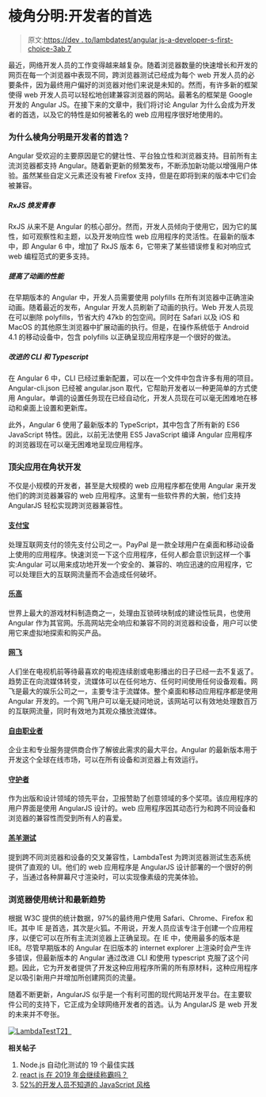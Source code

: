 # 棱角分明:开发者的首选

> 原文:[https://dev . to/lambdatest/angular js-a-developer-s-first-choice-3ab 7](https://dev.to/lambdatest/angularjs-a-developer-s-first-choice-3ab7)

最近，网络开发人员的工作变得越来越复杂。随着浏览器数量的快速增长和开发的网页在每一个浏览器中表现不同，跨浏览器测试已经成为每个 web 开发人员的必要条件，因为最终用户偏好的浏览器对他们来说是未知的。然而，有许多新的框架使得 web 开发人员可以轻松地创建兼容浏览器的网站。最著名的框架是 Google 开发的 Angular JS。在接下来的文章中，我们将讨论 Angular 为什么会成为开发者的首选，以及它的特性是如何被著名的 web 应用程序很好地使用的。

### [](#why-angular-is-the-first-choice-for-developers)为什么棱角分明是开发者的首选？

Angular 受欢迎的主要原因是它的健壮性、平台独立性和浏览器支持。目前所有主流浏览器都支持 Angular。随着新更新的频繁发布，不断添加新功能以增强用户体验。虽然某些自定义元素还没有被 Firefox 支持，但是在即将到来的版本中它们会被兼容。

##### [](#rxjs-rejuvenated)RxJS 焕发青春

RxJS 从来不是 Angular 的核心部分。然而，开发人员倾向于使用它，因为它的属性，如可观察性和主题，以及开发响应性 web 应用程序的灵活性。在最新的版本中，即 Angular 6 中，增加了 RxJS 版本 6，它带来了某些错误修复和对响应式 web 编程范式的更多支持。

##### [](#improved-performance-of-animations)提高了动画的性能

在早期版本的 Angular 中，开发人员需要使用 polyfills 在所有浏览器中正确渲染动画。随着最近的发布，Angular 开发人员刷新了动画的执行。Web 开发人员现在可以删除 polyfills，节省大约 47kb 的包空间。同时在 Safari 以及 iOS 和 MacOS 的其他原生浏览器中扩展动画的执行。但是，在操作系统低于 Android 4.1 的移动设备中，包含 polyfills 以正确呈现应用程序是一个很好的做法。

##### [](#improved-cli-and-typescript)改进的 CLI 和 Typescript

在 Angular 6 中，CLI 已经过重新配置，可以在一个文件中包含许多有用的项目。Angular-cli.json 已经被 angular.json 取代，它帮助开发者以一种更简单的方式使用 Angular。单调的设置任务现在已经自动化，开发人员现在可以毫无困难地在移动和桌面上设置和更新库。

此外，Angular 6 使用了最新版本的 TypeScript，其中包含了所有新的 ES6 JavaScript 特性。因此，以前无法使用 ES5 JavaScript 编译 Angular 应用程序的浏览器现在可以毫无困难地呈现应用程序。

### [](#top-applications-developed-in-angular)顶尖应用在角状开发

不仅是小规模的开发者，甚至是大规模的 web 应用程序都在使用 Angular 来开发他们的跨浏览器兼容的 web 应用程序。这里有一些软件界的大腕，他们支持 AngularJS 轻松实现跨浏览器兼容性。

#### [](#paypal)[支付宝](https://www.paypal.com/)

处理互联网支付的领先支付公司之一。PayPal 是一款全球用户在桌面和移动设备上使用的应用程序。快速浏览一下这个应用程序，任何人都会意识到这样一个事实:Angular 可以用来成功地开发一个安全的、兼容的、响应迅速的应用程序，它可以处理巨大的互联网流量而不会造成任何破坏。

#### [](#lego)[乐高](https://www.lego.com/en-us)

世界上最大的游戏材料制造商之一，处理由互锁砖块制成的建设性玩具，也使用 Angular 作为其官网。乐高网站完全响应和兼容不同的浏览器和设备，用户可以使用它来虚拟地探索和购买产品。

#### [](#netflix)[网飞](https://www.netflix.com/)

人们坐在电视机前等待最喜欢的电视连续剧或电影播出的日子已经一去不复返了。趋势正在向流媒体转变，流媒体可以在任何地方、任何时间使用任何设备观看。网飞是最大的娱乐公司之一，主要专注于流媒体。整个桌面和移动应用程序都是使用 Angular 开发的。一个网飞用户可以毫无疑问地说，该网站可以有效地处理数百万的互联网流量，同时有效地为其观众播放流媒体。

#### [](#freelancer)[自由职业者](https://www.freelancer.com/)

企业主和专业服务提供商合作了解彼此需求的最大平台。Angular 的最新版本用于开发这个全球在线市场，可以在所有设备和浏览器上有效运行。

#### [](#the-guardian)[守护者](https://www.theguardian.com/uk)

作为出版和设计领域的领先平台，卫报赞助了创意领域的多个奖项。该应用程序的用户界面是使用 AngularJS 设计的。web 应用程序因其动态行为和跨不同设备和浏览器的兼容性而受到所有人的喜爱。

#### [](#lambdatest)[羔羊测试](https://www.lambdatest.com/?utm_source=dev&utm_medium=Blog&utm_campaign=ar-03-150419eu&utm_term=OrganicPosting)

提到跨不同浏览器和设备的交叉兼容性，LambdaTest 为跨浏览器测试生态系统提供了直观的 UI。他们的 web 应用程序是 AngularJS 设计部署的一个很好的例子，当通过各种屏幕尺寸渲染时，可以实现像素级的完美体验。

### [](#browser-usage-statistics-and-latest-trends)浏览器使用统计和最新趋势

根据 W3C 提供的统计数据，97%的最终用户使用 Safari、Chrome、Firefox 和 IE。其中 IE 是首选，其次是火狐。不用说，开发人员应该专注于创建一个应用程序，以便它可以在所有主流浏览器上正确呈现。在 IE 中，使用最多的版本是 IE8。尽管早期版本的 Angular 在旧版本的 internet explorer 上渲染时会产生许多错误，但最新版本的 Angular 通过改进 CLI 和使用 typescript 克服了这个问题。因此，它为开发者提供了开发这种应用程序所需的所有原材料，这种应用程序足以吸引新用户并增加所创建网页的流量。

随着不断更新，AngularJS 似乎是一个有利可图的现代网站开发平台。在主要软件公司的支持下，它正成为全球网络开发者的首选。认为 AngularJS 是 web 开发的未来并不夸张。

[![LambdaTest](../Images/12ae59869879319f7fd3627e3e91b6ba.png)T2】](https://www.lambdatest.com/?utm_source=dev&utm_medium=Blog&utm_campaign=ar-03-150419eu&utm_term=OrganicPosting)

**相关帖子**

1.  Node.js 自动化测试的 19 个最佳实践
2.  [react js 在 2019 年会继续称霸吗？](https://www.lambdatest.com/blog/will-reactjs-continue-to-dominate-in-2019/?utm_source=dev&utm_medium=Blog&utm_campaign=ar-03-150419eu&utm_term=OrganicPosting)
3.  [52%的开发人员不知道的 JavaScript 风格](https://www.lambdatest.com/blog/a-javascript-flavor-52-of-developers-dont-know-about/?utm_source=dev&utm_medium=Blog&utm_campaign=ar-03-150419eu&utm_term=OrganicPosting)